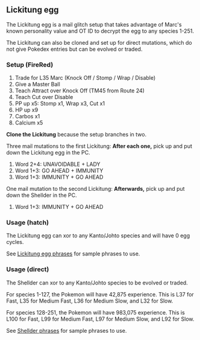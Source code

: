 ## Lickitung egg

The Lickitung egg is a mail glitch setup that takes advantage of Marc's known personality value and OT ID to decrypt the egg to any species 1-251.

The Lickitung can also be cloned and set up for direct mutations, which do not give Pokedex entries but can be evolved or traded.

### Setup (FireRed)

1. Trade for L35 Marc (Knock Off / Stomp / Wrap / Disable)
2. Give a Master Ball
3. Teach Attract over Knock Off (TM45 from Route 24)
4. Teach Cut over Disable
5. PP up x5: Stomp x1, Wrap x3, Cut x1
6. HP up x9
7. Carbos x1
8. Calcium x5

**Clone the Lickitung** because the setup branches in two.

Three mail mutations to the first Lickitung: **After each one,** pick up and put down the Lickitung egg in the PC.

1. Word 2+4: UNAVOIDABLE + LADY
2. Word 1+3: GO AHEAD + IMMUNITY
3. Word 1+3: IMMUNITY + GO AHEAD

One mail mutation to the second Lickitung: **Afterwards,** pick up and put down the Shellder in the PC.

1. Word 1+3: IMMUNITY + GO AHEAD

### Usage (hatch)

The Lickitung egg can xor to any Kanto/Johto species and will have 0 egg cycles.

See [Lickitung egg phrases](lickitung-egg-phrases.tsv) for sample phrases to use.

### Usage (direct)

The Shellder can xor to any Kanto/Johto species to be evolved or traded.

For species 1-127, the Pokemon will have 42,875 experience. This is L37 for Fast, L35 for Medium Fast, L36 for Medium Slow, and L32 for Slow.

For species 128-251, the Pokemon will have 983,075 experience. This is L100 for Fast, L99 for Medium Fast, L97 for Medium Slow, and L92 for Slow.

See [Shellder phrases](shellder-phrases.tsv) for sample phrases to use.
